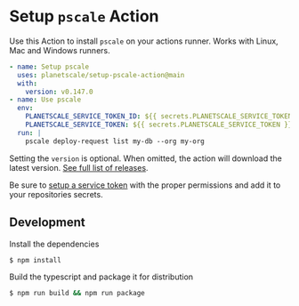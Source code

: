 # Setup `pscale` Action

Use this Action to install `pscale` on your actions runner. Works with Linux, Mac and Windows runners.

```yaml
- name: Setup pscale
  uses: planetscale/setup-pscale-action@main
  with:
    version: v0.147.0
- name: Use pscale
  env:
    PLANETSCALE_SERVICE_TOKEN_ID: ${{ secrets.PLANETSCALE_SERVICE_TOKEN_ID }}
    PLANETSCALE_SERVICE_TOKEN: ${{ secrets.PLANETSCALE_SERVICE_TOKEN }}
  run: |
    pscale deploy-request list my-db --org my-org
```

Setting the `version` is optional. When omitted, the action will download the latest version. [See full list of releases](https://github.com/planetscale/cli/releases).

Be sure to [setup a service token](https://planetscale.com/docs/concepts/service-tokens) with the proper permissions and add it to your repositories secrets.

## Development

Install the dependencies  
```bash
$ npm install
```

Build the typescript and package it for distribution
```bash
$ npm run build && npm run package
```
